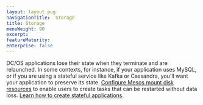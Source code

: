 ```yaml
---
layout: layout.pug
navigationTitle:  Storage
title: Storage
menuWeight: 90
excerpt:
featureMaturity:
enterprise: false
---
```


<!-- This source repo for this topic is https://github.com/dcos/dcos-docs -->


DC/OS applications lose their state when they terminate and are relaunched. In some contexts, for instance, if your application uses MySQL, or if you are using a stateful service like Kafka or Cassandra, you'll want your application to preserve its state. [Configure Mesos mount disk resources](/1.9/storage/mount-disk-resources/) to enable users to create tasks that can be restarted without data loss. [Learn how to create stateful applications](/1.9/storage/persistent-volume/).
